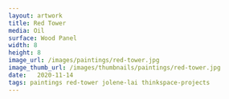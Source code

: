 ```yaml
---
layout: artwork
title: Red Tower
media: Oil
surface: Wood Panel
width: 8
height: 8
image_url: /images/paintings/red-tower.jpg
image_thumb_url: /images/thumbnails/paintings/red-tower.jpg
date:   2020-11-14
tags: paintings red-tower jolene-lai thinkspace-projects
---
```

